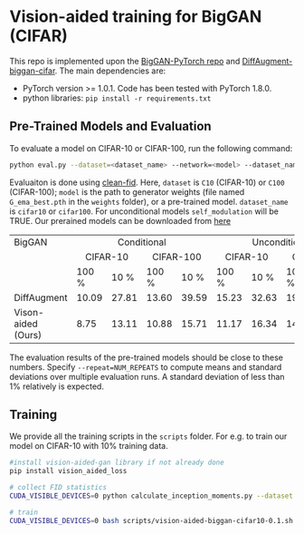 # Vision-aided training for BigGAN (CIFAR)

This repo is implemented upon the [BigGAN-PyTorch repo](https://github.com/ajbrock/BigGAN-PyTorch) and [DiffAugment-biggan-cifar](https://github.com/mit-han-lab/data-efficient-gans/tree/master/DiffAugment-biggan-cifar). 
The main dependencies are:

* PyTorch version >= 1.0.1. Code has been tested with PyTorch 1.8.0.
* python libraries: `pip install -r requirements.txt`


## Pre-Trained Models and Evaluation

To evaluate a model on CIFAR-10 or CIFAR-100, run the following command:

```bash
python eval.py --dataset=<dataset_name> --network=<model> --dataset_name=<clean_fid_dataset_name> --self_modulation <1/0>
```
Evaluaiton is done using [clean-fid](https://github.com/GaParmar/clean-fid). Here, `dataset` is `C10` (CIFAR-10) or `C100` (CIFAR-100); `model` is the path to generator weights (file named `G_ema_best.pth` in the `weights` folder), or a pre-trained model. `dataset_name` is `cifar10` or `cifar100`. For unconditional models `self_modulation` will be TRUE. Our prerained models can be downloaded from [here](https://www.cs.cmu.edu/~vision-aided-gan/models/)

<table>
  <tr>
    <td>BigGAN</td>
    <td colspan=4 align=center >Conditional</td>
    <td colspan=4 align=center>Unconditional</td>
  </tr>
  <tr>
    <td></td>
    <td colspan=2 align=center>CIFAR-10</td>
    <td colspan=2 align=center>CIFAR-100</td>
    <td colspan=2 align=center>CIFAR-10</td>
    <td colspan=2 align=center>CIFAR-100</td>
  </tr>
  <tr>
    <td></td>
    <td  >100 % </td>
    <td  >10 % </td>
    <td  >100 % </td>
    <td  >10 % </td>
    <td  >100 % </td>
    <td  >10 % </td>
    <td  >100 % </td>
    <td  >10 % </td>
  </tr>
  <tr>
    <td>DiffAugment</td>
    <td  >10.09 </td>
    <td  >27.81 </td>
    <td  > 13.60</td>
    <td  > 39.59 </td>
    <td  >15.23 </td>
    <td  >32.63</td>
    <td  >19.20 </td>
    <td  > 33.75</td>
  </tr>
  <tr>
    <td>Vison-aided (Ours)</td>
    <td  >8.75 </td>
    <td  >13.11 </td>
    <td  >10.88</td>
    <td  >15.71 </td>
    <td  >11.17 </td>
    <td  >16.34</td>
    <td  >14.10 </td>
    <td  > 19.13</td>
  </tr>
</table>

The evaluation results of the pre-trained models should be close to these numbers. Specify `--repeat=NUM_REPEATS` to compute means and standard deviations over multiple evaluation runs. A standard deviation of less than 1% relatively is expected.

## Training

We provide all the training scripts in the `scripts` folder. For e.g. to train our model on CIFAR-10 with 10% training data.

```bash
#install vision-aided-gan library if not already done
pip install vision_aided_loss

# collect FID statistics
CUDA_VISIBLE_DEVICES=0 python calculate_inception_moments.py --dataset C10

# train
CUDA_VISIBLE_DEVICES=0 bash scripts/vision-aided-biggan-cifar10-0.1.sh
```
